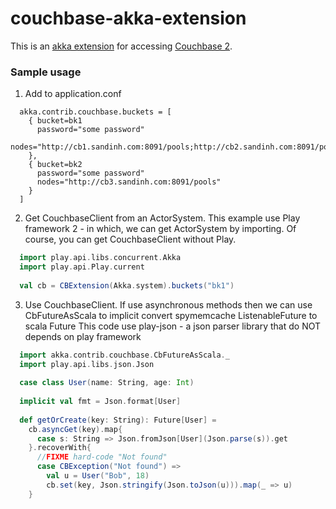 couchbase-akka-extension
========================
This is an [akka extension](http://doc.akka.io/docs/akka/2.2.1/scala/extending-akka.html) for accessing [Couchbase 2](http://www.couchbase.com/).

### Sample usage
1. Add to application.conf
```
  akka.contrib.couchbase.buckets = [
    { bucket=bk1
      password="some password"
      nodes="http://cb1.sandinh.com:8091/pools;http://cb2.sandinh.com:8091/pools"
    },
    { bucket=bk2
      password="some password"
      nodes="http://cb3.sandinh.com:8091/pools"
    }
  ]
```
2. Get CouchbaseClient from an ActorSystem.
This example use Play framework 2 - in which, we can get ActorSystem by importing.
Of course, you can get CouchbaseClient without Play.
```scala
  import play.api.libs.concurrent.Akka
  import play.api.Play.current
  
  val cb = CBExtension(Akka.system).buckets("bk1")
```
3. Use CouchbaseClient.
If use asynchronous methods then we can use CbFutureAsScala
to implicit convert spymemcache ListenableFuture to scala Future
This code use play-json - a json parser library that do NOT depends on play framework
```scala
  import akka.contrib.couchbase.CbFutureAsScala._
  import play.api.libs.json.Json
  
  case class User(name: String, age: Int)
  
  implicit val fmt = Json.format[User]
  
  def getOrCreate(key: String): Future[User] =
    cb.asyncGet(key).map{
      case s: String => Json.fromJson[User](Json.parse(s)).get
    }.recoverWith{
      //FIXME hard-code "Not found"
      case CBException("Not found") =>
        val u = User("Bob", 18)
        cb.set(key, Json.stringify(Json.toJson(u))).map(_ => u)
    }
```
